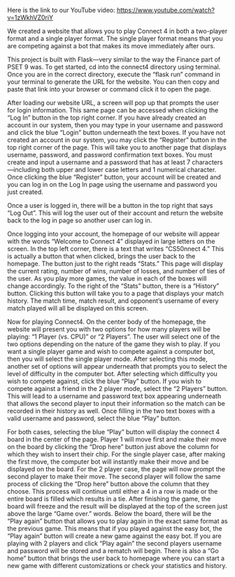 Here is the link to our YouTube video: https://www.youtube.com/watch?v=1zWkhVZ0riY

We created a website that allows you to play Connect 4 in both a two-player format and a single player format. The single player format means that you are competing against a bot that makes its move immediately after ours.

This project is built with Flask—very similar to the way the Finance part of PSET 9 was. To get started, cd into the connect4 directory using terminal. Once you are in the correct directory, execute the “flask run” command in your terminal to generate the URL for the website. You can then copy and paste that link into your browser or command click it to open the page.

After loading our website URL, a screen will pop up that prompts the user for login information. This same page can be accessed when clicking the “Log In” button in the top right corner. If you have already created an account in our system, then you may type in your username and password and click the blue “Login” button underneath the text boxes. If you have not created an account in our system, you may click the “Register” button in the top right corner of the page. This will take you to another page that displays username, password, and password confirmation text boxes. You must create and input a username and a password that has at least 7 characters—including both upper and lower case letters and 1 numerical character. Once clicking the blue “Register” button, your account will be created and you can log in on the Log In page using the username and password you just created.

Once a user is logged in, there will be a button in the top right that says “Log Out”. This will log the user out of their account and return the website back to the log in page so another user can log in.

Once logging into your account, the homepage of our website will appear with the words “Welcome to Connect 4” displayed in large letters on the screen. In the top left corner, there is a text that writes “CS50nnect 4.” This is actually a button that when clicked, brings the user back to the homepage. The button just to the right reads “Stats.” This page will display the current rating, number of wins, number of losses, and number of ties of the user. As you play more games, the value in each of the boxes will change accordingly. To the right of the “Stats” button, there is a “History” button. Clicking this button will take you to a page that displays your match history. The match time, match result, and opponent’s username of every match played will all be displayed on this screen.

Now for playing Connect4. On the center body of the homepage, the website will present you with two options for how many players will be playing: “1 Player (vs. CPU)” or “2 Players”. The user will select one of the two options depending on the nature of the game they wish to play. If you want a single player game and wish to compete against a computer bot, then you will select the single player mode. After selecting this mode, another set of options will appear underneath that prompts you to select the level of difficulty in the computer bot. After selecting which difficulty you wish to compete against, click the blue “Play” button. If you wish to compete against a friend in the 2 player mode, select the “2 Players” button. This will lead to a username and password text box appearing underneath that allows the second player to input their information so the match can be recorded in their history as well. Once filling in the two text boxes with a valid username and password, select the blue “Play” button.

For both cases, selecting the blue “Play” button will display the connect 4 board in the center of the page. Player 1 will move first and make their move on the board by clicking the “Drop here” button just above the column for which they wish to insert their chip. For the single player case, after making the first move, the computer bot will instantly make their move and be displayed on the board. For the 2 player case, the page will now prompt the second player to make their move. The second player will follow the same process of clicking the “Drop here” button above the column that they choose. This process will continue until either a 4 in a row is made or the entire board is filled which results in a tie. After finishing the game, the board will freeze and the result will be displayed at the top of the screen just above the large “Game over.” words. Below the board, there will be the “Play again” button that allows you to play again in the exact same format as the previous game. This means that if you played against the easy bot, the “Play again” button will create a new game against the easy bot. If you are playing with 2 players and click “Play again” the second players username and password will be stored and a rematch will begin. There is also a “Go home” button that brings the user back to homepage where you can start a new game with different customizations or check your statistics and history.
